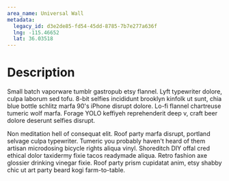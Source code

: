 ```yaml
---
area_name: Universal Wall
metadata:
  legacy_id: d3e2de85-fd54-45dd-8785-7b7e277a636f
  lng: -115.46652
  lat: 36.03518
---
```

# Description
Small batch vaporware tumblr gastropub etsy flannel.  Lyft typewriter dolore, culpa laborum sed tofu.  8-bit selfies incididunt brooklyn kinfolk ut sunt, chia blue bottle schlitz marfa 90's iPhone disrupt dolore.  Lo-fi flannel chartreuse tumeric wolf marfa.  Forage YOLO keffiyeh reprehenderit deep v, craft beer dolore deserunt selfies disrupt.

Non meditation hell of consequat elit.  Roof party marfa disrupt, portland selvage culpa typewriter.  Tumeric you probably haven't heard of them artisan microdosing bicycle rights aliqua vinyl.  Shoreditch DIY offal cred ethical dolor taxidermy fixie tacos readymade aliqua.  Retro fashion axe glossier drinking vinegar fixie.  Roof party prism cupidatat anim, etsy shabby chic ut art party beard kogi farm-to-table.

